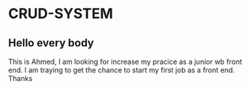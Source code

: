 # CRUD-SYSTEM
<h2>Hello every body</h2>
This is Ahmed, I am looking for increase my pracice as a junior wb front end.
I am traying to get the chance to start my first job as a front end.
Thanks
